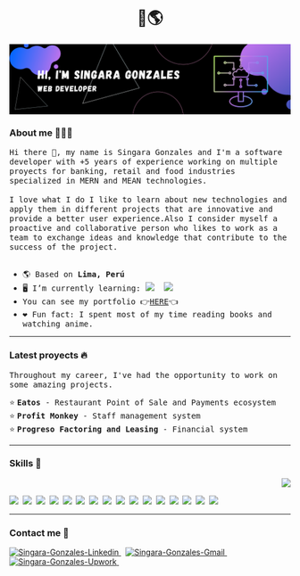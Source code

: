 <h1 align='center'> 👋🌎 </h1>

<img align="center" src="https://raw.githubusercontent.com/singaragonzales/singaragonzales/main/Banner.png" alt="Banner-Profile"/>

### About me 👩🏾‍💻
<samp>
  Hi there 👋, my name is Singara Gonzales and I'm a software developer with +5 years of experience working on multiple proyects for banking, retail and food  industries specialized in MERN and MEAN technologies.
  <br><br>
  I love what I do I like to learn about new technologies and apply them in different projects that are innovative and provide a better user experience.Also I consider myself a proactive and collaborative person who likes to work as a team to exchange ideas and knowledge that contribute to the success of the project.
</samp>
 
<br>
<br>
 
- <samp>🌎 Based on <b>Lima, Perú</b></samp>
- <samp>🖥️ I’m currently learning: <img src="https://img.shields.io/badge/next.js-000000?style=for-the-badge&logo=nextdotjs&logoColor=white" />&nbsp;&nbsp;<img src="https://img.shields.io/badge/Docker-2496ED?style=for-the-badge&logo=docker&logoColor=white" /></samp>
- <samp>You can see my portfolio 👉<a href="https://singaragonzales.github.io" target="_blank" rel="noreferrer">HERE</a>👈</samp>
- <samp>❤️ Fun fact: I spent most of my time reading books and watching anime.</samp>

<hr>

### Latest proyects 🔥

<samp>Throughout my career, I've had the opportunity to work on some amazing projects. </samp>

⭐ <samp> <b>Eatos</b> - Restaurant Point of Sale and Payments ecosystem </samp><br>
⭐ <samp> <b>Profit Monkey</b> - Staff management system </samp><br>
⭐ <samp> <b>Progreso Factoring and Leasing</b> - Financial system </samp><br>

<hr>

### Skills 🚀

<img align="right" src="https://github-readme-stats.vercel.app/api/top-langs/?username=singaragonzales&theme=dracula" />&nbsp;&nbsp;
<p align='left'>
  <img src="https://img.shields.io/badge/JavaScript-F7DF1E?style=for-the-badge&logo=javascript&logoColor=black" />&nbsp;
  <img src="https://img.shields.io/badge/TypeScript-007ACC?style=for-the-badge&logo=typescript&logoColor=white" />&nbsp;
  <img src="https://img.shields.io/badge/Go-00ADD8?style=for-the-badge&logo=go&logoColor=white" />&nbsp;
  <img src="https://img.shields.io/badge/React-20232A?style=for-the-badge&logo=react&logoColor=61DAFB" />&nbsp;
  <img src="https://img.shields.io/badge/Redux-593D88?style=for-the-badge&logo=redux&logoColor=white" />&nbsp;
  <img src="https://img.shields.io/badge/Angular-DD0031?style=for-the-badge&logo=angular&logoColor=white"/>&nbsp;
  <img src="https://img.shields.io/badge/Node.js-339933?style=for-the-badge&logo=nodedotjs&logoColor=white" />&nbsp;
  <img src="https://img.shields.io/badge/GraphQl-E10098?style=for-the-badge&logo=graphql&logoColor=white" />&nbsp;
  <img src="https://img.shields.io/badge/MongoDB-4EA94B?style=for-the-badge&logo=mongodb&logoColor=white" />&nbsp;
  <img src="https://img.shields.io/badge/MySQL-005C84?style=for-the-badge&logo=mysql&logoColor=white" />&nbsp;
  <img src="https://img.shields.io/badge/html5%20-%23e34f26.svg?&style=for-the-badge&logo=html5&logoColor=white" />&nbsp;
  <img src="https://img.shields.io/badge/CSS3-1572B6?&style=for-the-badge&logo=css3&logoColor=white" />&nbsp;
  <img src="https://img.shields.io/badge/sass%20-%23cc6699.svg?&style=for-the-badge&logo=sass&logoColor=white" />&nbsp;
  <img src="https://img.shields.io/badge/Tailwind_CSS-38B2AC?style=for-the-badge&logo=tailwind-css&logoColor=white" />&nbsp;
  <img src="https://img.shields.io/badge/Bootstrap-563D7C?style=for-the-badge&logo=bootstrap&logoColor=white">&nbsp;
  <img src="https://img.shields.io/badge/GIT-E44C30?style=for-the-badge&logo=git&logoColor=white">&nbsp;
</p>

<hr>

### Contact me 📩

<p align='left'>
  <a href="https://www.linkedin.com/in/singara-gonzales-ojeda-174256213/?locale=en_US" target="_blank" rel="noreferrer">
    <img src="https://img.shields.io/badge/linkedin-%230077B5.svg?&style=for-the-badge&logo=linkedin&logoColor=white" alt="Singara-Gonzales-Linkedin"/>
  </a>&nbsp;
  <a href="mailto:singara.gonzales@gmail.com?subject=Olá%20Stefany" target="_blank" rel="noreferrer">
    <img src="https://img.shields.io/badge/gmail-%23D14836.svg?&style=for-the-badge&logo=gmail&logoColor=white" alt="Singara-Gonzales-Gmail"/>
  </a>&nbsp;
  <a href="https://www.upwork.com/freelancers/~013ae06c4e2c1444f7" target="_blank" rel="noreferrer">
    <img src="https://img.shields.io/badge/UpWork-6FDA44?style=for-the-badge&logo=Upwork&logoColor=white" alt="Singara-Gonzales-Upwork"/>
  </a>&nbsp;
</p>
